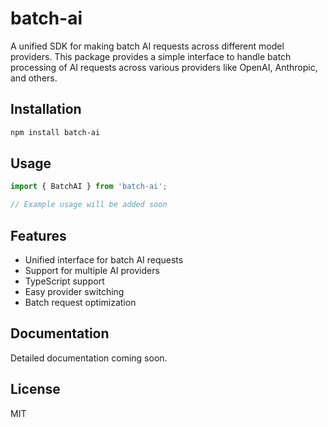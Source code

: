 # batch-ai

A unified SDK for making batch AI requests across different model providers. This package provides a simple interface to handle batch processing of AI requests across various providers like OpenAI, Anthropic, and others.

## Installation

```bash
npm install batch-ai
```

## Usage

```typescript
import { BatchAI } from 'batch-ai';

// Example usage will be added soon
```

## Features

- Unified interface for batch AI requests
- Support for multiple AI providers
- TypeScript support
- Easy provider switching
- Batch request optimization

## Documentation

Detailed documentation coming soon.

## License

MIT
